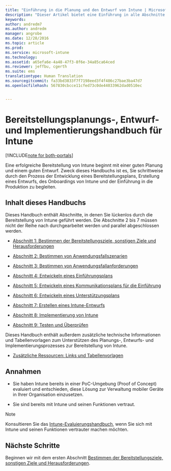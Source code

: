 ```yaml
---
title: "Einführung in die Planung und den Entwurf von Intune | Microsoft-Dokumentation"
description: "Dieser Artikel bietet eine Einführung in alle Abschnitte der Planung und Implementierung von Intune. Er bietet zudem einen Anhang mit weiteren Ressourcen zur Unterstützung der Planung und Implementierung von Intune."
keywords: 
author: andredm7
ms.author: andredm
manager: angrobe
ms.date: 12/28/2016
ms.topic: article
ms.prod: 
ms.service: microsoft-intune
ms.technology: 
ms.assetid: a65efa6e-4a48-47f3-8f6e-34a85ca64ced
ms.reviewer: jeffbu, cgerth
ms.suite: ems
translationtype: Human Translation
ms.sourcegitcommit: fa33bd3833f7f7198eed3f4f486c27bae3ba47d7
ms.openlocfilehash: 567830cbcce11cfed73c0de44033962dad0510ec


---
```


# <a name="intune-deployment-planning-design-and-implementation-guide"></a>Bereitstellungsplanungs-, Entwurf- und Implementierungshandbuch für Intune

[!INCLUDE[note for both-portals](../includes/note-for-both-portals.md)]

Eine erfolgreiche Bereitstellung von Intune beginnt mit einer guten Planung und einem guten Entwurf. Zweck dieses Handbuchs ist es, Sie schrittweise durch den Prozess der Entwicklung eines Bereitstellungsplans, Erstellung eines Entwurfs, des Onboardings von Intune und der Einführung in die Produktion zu begleiten.

## <a name="whats-included-in-this-guide"></a>Inhalt dieses Handbuchs

Dieses Handbuch enthält Abschnitte, in denen Sie lückenlos durch die Bereitstellung von Intune geführt werden. Die Abschnitte 2 bis 7 müssen nicht der Reihe nach durchgearbeitet werden und parallel abgeschlossen werden.

-   [Abschnitt 1: Bestimmen der Bereitstellungsziele, sonstigen Ziele und Herausforderungen](section-1-determine-deployment-goals-objectives-challenges.md)

-   [Abschnitt 2: Bestimmen von Anwendungsfallszenarien](section-2-identify-use-case-scenarios.md)

-   [Abschnitt 3: Bestimmen von Anwendungsfallanforderungen](section-3-determine-use-case-requirements.md)

-   [Abschnitt 4: Entwickeln eines Einführungsplans](section-4-develop-a-rollout-plan.md)

-   [Abschnitt 5: Entwickeln eines Kommunikationsplans für die Einführung](section-5-develop-a-rollout-communication-plan.md)

-   [Abschnitt 6: Entwickeln eines Unterstützungsplans](section-6-develop-a-support-plan.md)

-   [Abschnitt 7: Erstellen eines Intune-Entwurfs](section-7-create-an-intune-design.md)

-   [Abschnitt 8: Implementierung von Intune](section-8-onboarding-process.md)

-   [Abschnitt 9: Testen und Überprüfen](section-9-test-and-validation.md)

Dieses Handbuch enthält außerdem zusätzliche technische Informationen und Tabellenvorlagen zum Unterstützen des Planungs-, Entwurfs- und Implementierungsprozesses zur Bereitstellung von Intune.

-   [Zusätzliche Ressourcen: Links und Tabellenvorlagen](additional-resources.md)

## <a name="assumptions"></a>Annahmen

-   Sie haben Intune bereits in einer PoC-Umgebung (Proof of Concept) evaluiert und entschieden, diese Lösung zur Verwaltung mobiler Geräte in Ihrer Organisation einzusetzen.

-   Sie sind bereits mit Intune und seinen Funktionen vertraut.

>[!NOTE]
> Konsultieren Sie das [Intune-Evaluierungshandbuch](https://docs.microsoft.com/intune/understand-explore/sign-up-for-30-day-trial-microsoft-intune), wenn Sie sich mit Intune und seinen Funktionen vertrauter machen möchten.

## <a name="next-steps"></a>Nächste Schritte

Beginnen wir mit dem ersten Abschnitt [Bestimmen der Bereitstellungsziele, sonstigen Ziele und Herausforderungen](section-1-determine-deployment-goals-objectives-challenges.md).



<!--HONumber=Dec16_HO5-->


